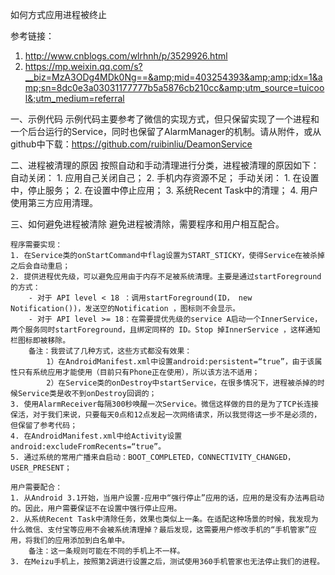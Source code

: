 如何方式应用进程被终止

参考链接：
1. http://www.cnblogs.com/wlrhnh/p/3529926.html
2. https://mp.weixin.qq.com/s?__biz=MzA3ODg4MDk0Ng==&amp;mid=403254393&amp;amp;idx=1&amp;sn=8dc0e3a03031177777b5a5876cb210cc&amp;utm_source=tuicool&;utm_medium=referral

一、示例代码
    示例代码主要参考了微信的实现方式，但只保留实现了一个进程和一个后台运行的Service，同时也保留了AlarmManager的机制。请从附件，或从github中下载：https://github.com/ruibinliu/DeamonService

二、进程被清理的原因
    按照自动和手动清理进行分类，进程被清理的原因如下：
    自动关闭：
    1. 应用自己关闭自己；
    2. 手机内存资源不足；
    手动关闭：
    1. 在设置中，停止服务；
    2. 在设置中停止应用；
    3. 系统Recent Task中的清理；
    4. 用户使用第三方应用清理。

三、如何避免进程被清除
    避免进程被清除，需要程序和用户相互配合。    

    程序需要实现：
    1. 在Service类的onStartCommand中flag设置为START_STICKY，使得Service在被杀掉之后会自动重启；
    2. 提供进程优先级，可以避免应用由于内存不足被系统清理。主要是通过startForeground的方式：
        - 对于 API level < 18 ：调用startForeground(ID， new Notification())，发送空的Notification ，图标则不会显示。
        - 对于 API level >= 18：在需要提优先级的service A启动一个InnerService，两个服务同时startForeground，且绑定同样的 ID。Stop 掉InnerService ，这样通知栏图标即被移除。
        备注：我尝试了几种方式，这些方式都没有效果：
            1）在AndroidManifest.xml中设置android:persistent=“true”，由于该属性只有系统应用才能使用（目前只有Phone正在使用），所以该方法不适用；
            2）在Service类的onDestroy中startService，在很多情况下，进程被杀掉的时候Service类是收不到onDestroy回调的；
    3. 使用AlarmReceiver每隔300秒唤醒一次Service。微信这样做的目的是为了TCP长连接保活，对于我们来说，只要每天0点和12点发起一次网络请求，所以我觉得这一步不是必须的，但保留了参考代码；
    4. 在AndroidManifest.xml中给Activity设置android:excludeFromRecents=“true”。
    5. 通过系统的常用广播来自启动：BOOT_COMPLETED，CONNECTIVITY_CHANGED，USER_PRESENT；

    用户需要配合：
    1. 从Android 3.1开始，当用户设置-应用中“强行停止”应用的话，应用的是没有办法再启动的。因此，用户需要保证不在设置中强行停止应用。
    2. 从系统Recent Task中清除任务，效果也类似上一条。在适配这种场景的时候，我发现为什么微信、支付宝等应用不会被系统清理掉？最后发现，这需要用户修改手机的“手机管家”应用，将我们的应用添加到白名单中。
        备注：这一条规则可能在不同的手机上不一样。
    3. 在Meizu手机上，按照第2调进行设置之后，测试使用360手机管家也无法停止我们的进程。
